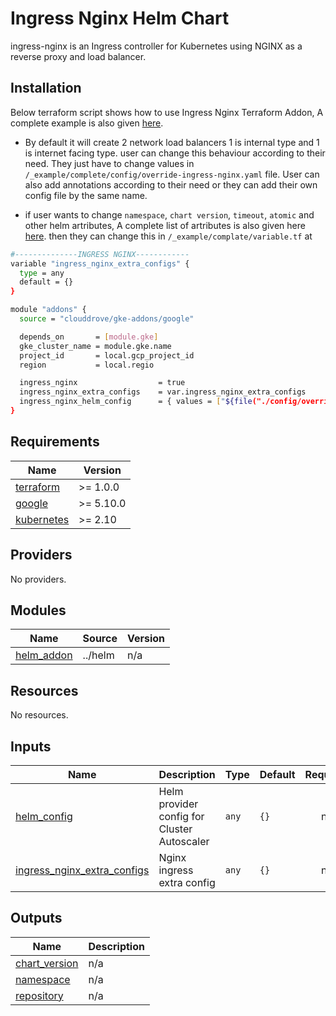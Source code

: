 # Ingress Nginx Helm Chart

ingress-nginx is an Ingress controller for Kubernetes using NGINX as a reverse proxy and load balancer.

## Installation
Below terraform script shows how to use Ingress Nginx Terraform Addon, A complete example is also given [here](https://github.com/clouddrove/terraform-google-gke-addons/blob/master/_examples/complete/main.tf).

- By default it will create 2 network load balancers 1 is internal type and 1 is internet facing type.
user can change this behaviour according to their need. They just have to change values in `/_example/complete/config/override-ingress-nginx.yaml` file. User can also add annotations according to their need or they can add their own config file by the same name.

- if user wants to change `namespace`, `chart version`, `timeout`, `atomic`  and other helm artributes, A complete list of artributes is also given here [here](https://github.com/clouddrove/terraform-google-gke-addons/blob/master/addons/helm/main.tf#L3-L32). then they can change this in `/_example/complate/variable.tf` at 
```bash
#--------------INGRESS NGINX------------
variable "ingress_nginx_extra_configs" {
  type = any
  default = {}
}
``` 

```bash
module "addons" {
  source = "clouddrove/gke-addons/google"

  depends_on       = [module.gke]
  gke_cluster_name = module.gke.name
  project_id       = local.gcp_project_id
  region           = local.regio   

  ingress_nginx                  = true
  ingress_nginx_extra_configs    = var.ingress_nginx_extra_configs
  ingress_nginx_helm_config      = { values = ["${file("./config/override-ingress-nginx.yaml")}"] }
}
```

<!-- BEGINNING OF PRE-COMMIT-TERRAFORM DOCS HOOK -->
## Requirements

| Name | Version |
|------|---------|
| <a name="requirement_terraform"></a> [terraform](#requirement\_terraform) | >= 1.0.0 |
| <a name="requirement_google"></a> [google](#requirement\_google) | >= 5.10.0 |
| <a name="requirement_kubernetes"></a> [kubernetes](#requirement\_kubernetes) | >= 2.10 |

## Providers

No providers.

## Modules

| Name | Source | Version |
|------|--------|---------|
| <a name="module_helm_addon"></a> [helm\_addon](#module\_helm\_addon) | ../helm | n/a |

## Resources

No resources.

## Inputs

| Name | Description | Type | Default | Required |
|------|-------------|------|---------|:--------:|
| <a name="input_helm_config"></a> [helm\_config](#input\_helm\_config) | Helm provider config for Cluster Autoscaler | `any` | `{}` | no |
| <a name="input_ingress_nginx_extra_configs"></a> [ingress\_nginx\_extra\_configs](#input\_ingress\_nginx\_extra\_configs) | Nginx ingress extra config | `any` | `{}` | no |

## Outputs

| Name | Description |
|------|-------------|
| <a name="output_chart_version"></a> [chart\_version](#output\_chart\_version) | n/a |
| <a name="output_namespace"></a> [namespace](#output\_namespace) | n/a |
| <a name="output_repository"></a> [repository](#output\_repository) | n/a |
<!-- END OF PRE-COMMIT-TERRAFORM DOCS HOOK -->